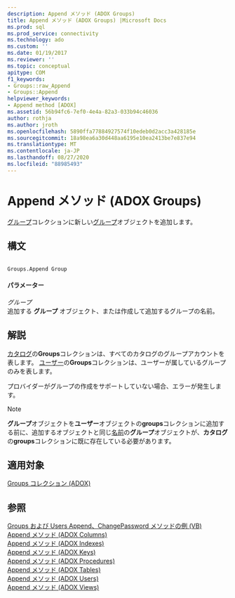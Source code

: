 ```yaml
---
description: Append メソッド (ADOX Groups)
title: Append メソッド (ADOX Groups) |Microsoft Docs
ms.prod: sql
ms.prod_service: connectivity
ms.technology: ado
ms.custom: ''
ms.date: 01/19/2017
ms.reviewer: ''
ms.topic: conceptual
apitype: COM
f1_keywords:
- Groups::raw_Append
- Groups::Append
helpviewer_keywords:
- Append method [ADOX]
ms.assetid: 56b94fc6-7ef0-4e4a-82a3-033b94c46036
author: rothja
ms.author: jroth
ms.openlocfilehash: 5890ffa77884927574f10edeb0d2acc3a428185e
ms.sourcegitcommit: 18a98ea6a30d448aa6195e10ea2413be7e837e94
ms.translationtype: MT
ms.contentlocale: ja-JP
ms.lasthandoff: 08/27/2020
ms.locfileid: "88985493"
---
```

# <a name="append-method-adox-groups"></a>Append メソッド (ADOX Groups)
[グループ](./groups-collection-adox.md)コレクションに新しい[グループ](./group-object-adox.md)オブジェクトを追加します。  
  
## <a name="syntax"></a>構文  
  
```  
  
Groups.Append Group  
```  
  
#### <a name="parameters"></a>パラメーター  
 *グループ*  
 追加する **グループ** オブジェクト、または作成して追加するグループの名前。  
  
## <a name="remarks"></a>解説  
 [カタログ](./catalog-object-adox.md)の**Groups**コレクションは、すべてのカタログのグループアカウントを表します。 [ユーザー](./user-object-adox.md)の**Groups**コレクションは、ユーザーが属しているグループのみを表します。  
  
 プロバイダーがグループの作成をサポートしていない場合、エラーが発生します。  
  
> [!NOTE]
>  **グループ**オブジェクトを**ユーザー**オブジェクトの**groups**コレクションに追加する前に、追加するオブジェクトと同じ[名前](./name-property-adox.md)の**グループ**オブジェクトが、**カタログ**の**groups**コレクションに既に存在している必要があります。  
  
## <a name="applies-to"></a>適用対象  
 [Groups コレクション (ADOX)](./groups-collection-adox.md)  
  
## <a name="see-also"></a>参照  
 [Groups および Users Append、ChangePassword メソッドの例 (VB)](./groups-and-users-append-changepassword-methods-example-vb.md)   
 [Append メソッド (ADOX Columns)](./append-method-adox-columns.md)   
 [Append メソッド (ADOX Indexes)](./append-method-adox-indexes.md)   
 [Append メソッド (ADOX Keys)](./append-method-adox-keys.md)   
 [Append メソッド (ADOX Procedures)](./append-method-adox-procedures.md)   
 [Append メソッド (ADOX Tables)](./append-method-adox-tables.md)   
 [Append メソッド (ADOX Users)](./append-method-adox-users.md)   
 [Append メソッド (ADOX Views)](./append-method-adox-views.md)